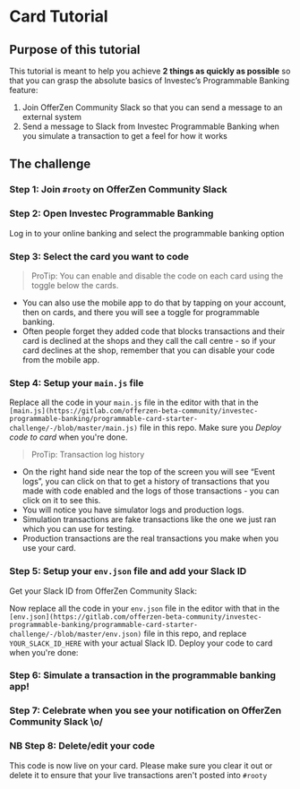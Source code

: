 # Card Tutorial

## Purpose of this tutorial

This tutorial is meant to help you achieve **2 things as quickly as possible** so that you can grasp the absolute basics of Investec’s Programmable Banking feature:

1. Join OfferZen Community Slack so that you can send a message to an external system
2. Send a message to Slack from Investec Programmable Banking when you simulate a transaction to get a feel for how it works

## The challenge

### Step 1: Join `#rooty` on OfferZen Community Slack

### Step 2: Open Investec Programmable Banking

Log in to your online banking and select the programmable banking option

### Step 3: Select the card you want to code

> ProTip: You can enable and disable the code on each card using the toggle below the cards.

* You can also use the mobile app to do that by tapping on your account, then on cards, and there you will see a toggle for programmable banking.
* Often people forget they added code that blocks transactions and their card is declined at the shops and they call the call centre - so if your card declines at the shop, remember that you can disable your code from the mobile app.

### Step 4: Setup your `main.js` file

Replace all the code in your `main.js` file in the editor with that in the `[main.js](https://gitlab.com/offerzen-beta-community/investec-programmable-banking/programmable-card-starter-challenge/-/blob/master/main.js)` file in this repo. Make sure you _Deploy code to card_ when you're done.

> ProTip: Transaction log history

* On the right hand side near the top of the screen you will see “Event logs”, you can click on that to get a history of transactions that you made with code enabled and the logs of those transactions - you can click on it to see this.
* You will notice you have simulator logs and production logs.
* Simulation transactions are fake transactions like the one we just ran which you can use for testing.
* Production transactions are the real transactions you make when you use your card.

### Step 5: Setup your `env.json` file and add your Slack ID

Get your Slack ID from OfferZen Community Slack:

Now replace all the code in your `env.json` file in the editor with that in the `[env.json](https://gitlab.com/offerzen-beta-community/investec-programmable-banking/programmable-card-starter-challenge/-/blob/master/env.json)` file in this repo, and replace `YOUR_SLACK_ID_HERE` with your actual Slack ID. Deploy your code to card when you're done:

### Step 6: Simulate a transaction in the programmable banking app!

### Step 7: Celebrate when you see your notification on OfferZen Community Slack \o/

### NB Step 8: Delete/edit your code

This code is now live on your card. Please make sure you clear it out or delete it to ensure that your live transactions aren't posted into `#rooty`
